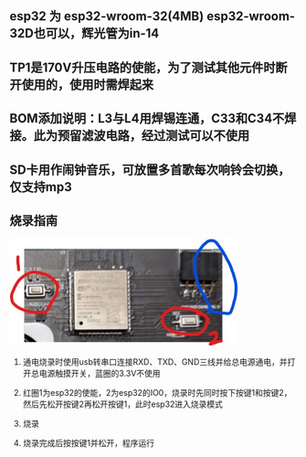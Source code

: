 ## esp32 为 esp32-wroom-32(4MB) esp32-wroom-32D也可以，辉光管为in-14
## TP1是170V升压电路的使能，为了测试其他元件时断开使用的，使用时需焊起来
## BOM添加说明：L3与L4用焊锡连通，C33和C34不焊接。此为预留滤波电路，经过测试可以不使用
## SD卡用作闹钟音乐，可放置多首歌每次响铃会切换，仅支持mp3
## 烧录指南
<p float="left">
  <img src="https://github.com/flashorsink/NIXIE_Clock-esp32-arduino/blob/main/NIXIEClock_version3.2/%E7%83%A7%E5%BD%95.jpg" width="400" />
</p>

1. 通电烧录时使用usb转串口连接RXD、TXD、GND三线并给总电源通电，并打开总电源触摸开关，蓝圈的3.3V不使用

2. 红圈1为esp32的使能，2为esp32的IO0，烧录时先同时按下按键1和按键2，然后先松开按键2再松开按键1，此时esp32进入烧录模式

3. 烧录
 
4. 烧录完成后按按键1并松开，程序运行
